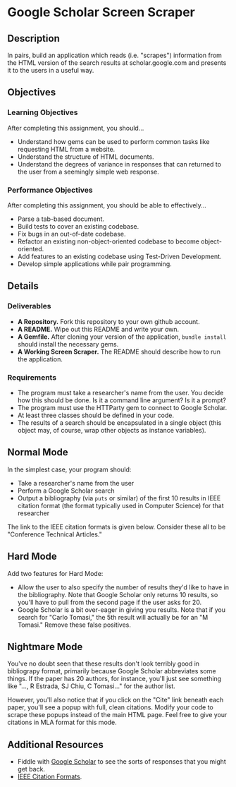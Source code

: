 # Google Scholar Screen Scraper

## Description

In pairs, build an application which reads (i.e. "scrapes") information from the HTML version of the search results at scholar.google.com and presents it to the users in a useful way.

## Objectives

### Learning Objectives

After completing this assignment, you should...

* Understand how gems can be used to perform common tasks like requesting HTML from a website.
* Understand the structure of HTML documents.
* Understand the degrees of variance in responses that can returned to the user from a seemingly simple web response.

### Performance Objectives

After completing this assignment, you should be able to effectively...

* Parse a tab-based document.
* Build tests to cover an existing codebase.
* Fix bugs in an out-of-date codebase.
* Refactor an existing non-object-oriented codebase to become object-oriented.
* Add features to an existing codebase using Test-Driven Development.
* Develop simple applications while pair programming.

## Details

### Deliverables

* **A Repository.** Fork this repository to your own github account.
* **A README.** Wipe out this README and write your own.
* **A Gemfile.** After cloning your version of the application, `bundle install` should install the necessary gems.
* **A Working Screen Scraper.** The README should describe how to run the application.

### Requirements

* The program must take a researcher's name from the user.  You decide how this should be done.  Is it a command line argument?  Is it a prompt?
* The program must use the HTTParty gem to connect to Google Scholar.
* At least three classes should be defined in your code.
* The results of a search should be encapsulated in a single object (this object may, of course, wrap other objects as instance variables).

## Normal Mode

In the simplest case, your program should:

* Take a researcher's name from the user
* Perform a Google Scholar search
* Output a bibliography (via `puts` or similar) of the first 10 results in IEEE citation format (the format typically used in Computer Science) for that researcher

The link to the IEEE citation formats is given below.  Consider these all to be "Conference Technical Articles."

## Hard Mode

Add two features for Hard Mode:

* Allow the user to also specify the number of results they'd like to have in the bibliography.  Note that Google Scholar only returns 10 results, so you'll have to pull from the second page if the user asks for 20.
* Google Scholar is a bit over-eager in giving you results.  Note that if you search for "Carlo Tomasi," the 5th result will actually be for an "M Tomasi."  Remove these false positives.

## Nightmare Mode

You've no doubt seen that these results don't look terribly good in bibliograpy format, primarily because Google Scholar abbreviates some things.  If the paper has 20 authors, for instance, you'll just see something like "…, R Estrada, SJ Chiu, C Tomasi…" for the author list.

However, you'll also notice that if you click on the "Cite" link beneath each paper, you'll see a popup with full, clean citations.  Modify your code to scrape these popups instead of the main HTML page.  Feel free to give your citations in MLA format for this mode.

## Additional Resources

* Fiddle with [Google Scholar](http://scholar.google.com) to see the sorts of responses that you might get back.
* [IEEE Citation Formats](http://www.ieee.org/documents/ieeecitationref.pdf).
